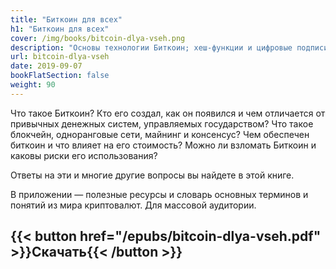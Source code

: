 ```yaml
---
title: "Биткоин для всех"
h1: "Биткоин для всех"
cover: /img/books/bitcoin-dlya-vseh.png
description: "Основы технологии Биткоин; хеш-функции и цифровые подписи; криптография и алгоритмы шифрования; анатомия транзакций; верификация и пропускная способность; хард- и софт-форки."
url: bitcoin-dlya-vseh
date: 2019-09-07
bookFlatSection: false
weight: 90
---
```


Что такое Биткоин? Кто его создал, как он появился и чем отличается от привычных денежных систем, управляемых государством? Что такое блокчейн, одноранговые сети, майнинг и консенсус? Чем обеспечен биткоин и что влияет на его стоимость? Можно ли взломать Биткоин и каковы риски его использования? 

Ответы на эти и многие другие вопросы вы найдете в этой книге. 

В приложении — полезные ресурсы и словарь основных терминов и понятий из мира криптовалют. Для массовой аудитории.

{{< button href="/epubs/bitcoin-dlya-vseh.pdf" >}}Скачать{{< /button >}}
--- 